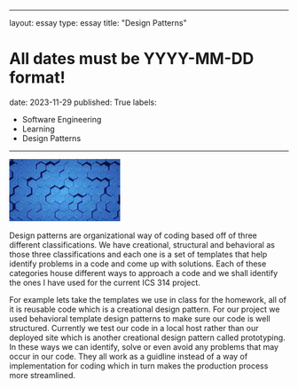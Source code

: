 
---
layout: essay
type: essay
title: "Design Patterns"
# All dates must be YYYY-MM-DD format!
date: 2023-11-29
published: True
labels:
  - Software Engineering
  - Learning
  - Design Patterns
---
<img width="200px" class="rounded float-start pe-4" src="download.jpg">

Design patterns are organizational way of coding based off of three different classifications.
We have creational, structural and behavioral as those three classifications and each one is 
a set of templates that help identify problems in a code and come up with solutions. Each of these
categories house different ways to approach a code and we shall identify the ones I have used for 
the current ICS 314 project.

For example lets take the templates we use in class for the homework, all of it is reusable code 
which is a creational design pattern. For our project we used behavioral template design patterns 
to make sure our code is well structured. Currently we test our code in a local host rather than our
deployed site which is another creational design pattern called prototyping. In these ways we can identify,
solve or even avoid any problems that may occur in our code. They all work as a guidline instead of a way
of implementation for coding which in turn makes the production process more streamlined.
